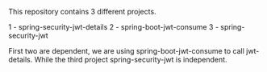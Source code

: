 This repository contains 3 different projects. 

1 - spring-security-jwt-details
2 - spring-boot-jwt-consume
3 - spring-security-jwt

First two are dependent, we are using spring-boot-jwt-consume to call jwt-details. While the third project spring-security-jwt is independent.
